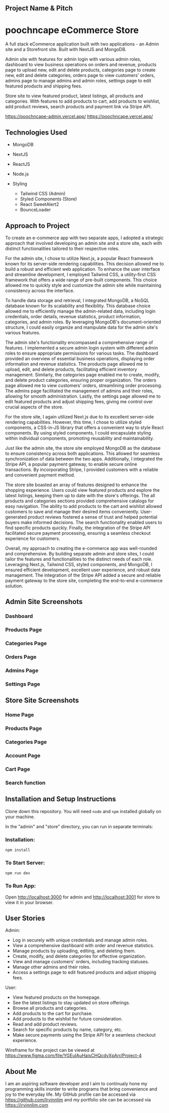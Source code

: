 ## Project Name & Pitch

# poochncape eCommerce Store 

A full stack eCommerce application built with two applications - an Admin site and a Storefront site. Built with NextJS and MongoDB. 

Admin site with features for admin login with various admin roles, dashboard to view business operations on orders and revenue, products page to upload new, edit and delete products, categories page to create new, edit and delete categories, orders page to view customers' orders, admins page to manage admins and admin roles, settings page to edit featured products and shipping fees.

Store site to view featured product, latest listings, all products and categories. With features to add products to cart, add products to wishlist, add product reviews, search products and payment link via Stripe API. 

https://poochncape-admin.vercel.app/
https://poochncape.vercel.app/

## Technologies Used

- MongoDB
- NextJS
- ReactJS
- Node.js

- Styling
    - Tailwind CSS (Admin)
    - Styled Components (Store)
    - React SweetAlert2
    - BounceLoader

## Approach to Project

To create an e-commerce app with two separate apps, I adopted a strategic approach that involved developing an admin site and a store site, each with distinct functionalities tailored to their respective roles.

For the admin site, I chose to utilize Next.js, a popular React framework known for its server-side rendering capabilities. This decision allowed me to build a robust and efficient web application. To enhance the user interface and streamline development, I employed Tailwind CSS, a utility-first CSS framework that offers a wide range of pre-built components. This choice allowed me to quickly style and customize the admin site while maintaining consistency across the interface.

To handle data storage and retrieval, I integrated MongoDB, a NoSQL database known for its scalability and flexibility. This database choice allowed me to efficiently manage the admin-related data, including login credentials, order details, revenue statistics, product information, categories, and admin roles. By leveraging MongoDB's document-oriented structure, I could easily organize and manipulate data for the admin site's various features.

The admin site's functionality encompassed a comprehensive range of features. I implemented a secure admin login system with different admin roles to ensure appropriate permissions for various tasks. The dashboard provided an overview of essential business operations, displaying order information and revenue statistics. The products page allowed me to upload, edit, and delete products, facilitating efficient inventory management. Similarly, the categories page enabled me to create, modify, and delete product categories, ensuring proper organization. The orders page allowed me to view customers' orders, streamlining order processing. The admins page facilitated the management of admins and their roles, allowing for smooth administration. Lastly, the settings page allowed me to edit featured products and adjust shipping fees, giving me control over crucial aspects of the store.

For the store site, I again utilized Next.js due to its excellent server-side rendering capabilities. However, this time, I chose to utilize styled components, a CSS-in-JS library that offers a convenient way to style React components. By using styled components, I could encapsulate styling within individual components, promoting reusability and maintainability.

Just like the admin site, the store site employed MongoDB as the database to ensure consistency across both applications. This allowed for seamless synchronization of data between the two apps. Additionally, I integrated the Stripe API, a popular payment gateway, to enable secure online transactions. By incorporating Stripe, I provided customers with a reliable and convenient payment method.

The store site boasted an array of features designed to enhance the shopping experience. Users could view featured products and explore the latest listings, keeping them up to date with the store's offerings. The all products and categories sections provided comprehensive catalogs for easy navigation. The ability to add products to the cart and wishlist allowed customers to save and manage their desired items conveniently. User-generated product reviews fostered a sense of trust and helped potential buyers make informed decisions. The search functionality enabled users to find specific products quickly. Finally, the integration of the Stripe API facilitated secure payment processing, ensuring a seamless checkout experience for customers.

Overall, my approach to creating the e-commerce app was well-rounded and comprehensive. By building separate admin and store sites, I could tailor the features and functionalities to the distinct needs of each role. Leveraging Next.js, Tailwind CSS, styled components, and MongoDB, I ensured efficient development, excellent user experience, and robust data management. The integration of the Stripe API added a secure and reliable payment gateway to the store site, completing the end-to-end e-commerce solution.

## Admin Site Screenshots

### Dashboard

### Products Page

### Categories Page

### Orders Page

### Admins Page

### Settings Page

## Store Site Screenshots

### Home Page

### Products Page

### Categories Page

### Account Page

### Cart Page

### Search function

## Installation and Setup Instructions

Clone down this repository. You will need `node` and `npm` installed globally on your machine.  

In the "admin" and "store" directory, you can run in separate terminals:

### Installation:

`npm install`

### To Start Server:

`npm run dev`

### To Run App:
Open [http://localhost:3000](http://localhost:3000) for admin and [http://localhost:3001](http://localhost:3001) for store to view it in your browser.

## User Stories

Admin:

- Log in securely with unique credentials and manage admin roles.
- View a comprehensive dashboard with order and revenue statistics.
- Manage products by uploading, editing, and deleting them.
- Create, modify, and delete categories for effective organization.
- View and manage customers' orders, including tracking statuses.
- Manage other admins and their roles.
- Access a settings page to edit featured products and adjust shipping fees.

User:

- View featured products on the homepage.
- See the latest listings to stay updated on store offerings.
- Browse all products and categories.
- Add products to the cart for purchase.
- Add products to the wishlist for future consideration.
- Read and add product reviews.
- Search for specific products by name, category, etc.
- Make secure payments using the Stripe API for a seamless checkout experience.

Wireframe for the project can be viewed at https://www.figma.com/file/YGEuIAuHaisCHQcdvXpArr/Project-4

## About Me

I am an aspiring software developer and I aim to continualy hone my programming skills inorder to write programs that bring convenience and joy to the everyday life. My GitHub profile can be accessed via https://github.com/Irvinnlim and my portfolio site can be accessed via https://irvinnlim.com
